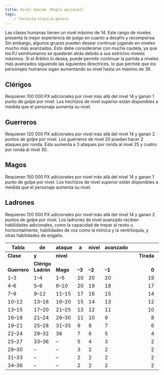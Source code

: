 ```yaml
---
title: Nivel máximo (Regla opcional)
tags:
    - fantasia-clasica-genero
---
```


Las clases humanas tienen un nivel máximo de 14. Este rango de niveles presenta la mejor experiencia de juego en cuanto a desafío y recompensa. Sin embargo, algunos grupos pueden desear continuar jugando en niveles mucho más avanzados. Esto debe considerarse con mucha cautela, ya que los PJ semihumanos se quedarán atrás debido a sus estrictos niveles máximos. Si el Árbitro lo desea, puede permitir continuar la partida a niveles más avanzados siguiendo las siguientes directrices, lo que permite que los personajes humanos sigan aumentando su nivel hasta un máximo de 36.

## Clérigos
Requieren 100 000 PX adicionales por nivel más allá del nivel 14 y ganan 1 punto de golpe por nivel. Los hechizos de nivel superior están disponibles a medida que el personaje aumenta su nivel.

## Guerreros
Requieren 120 000 PX adicionales por nivel más allá del nivel 14 y ganan 2 puntos de golpe por nivel. Los guerreros de nivel 20 pueden hacer 2 ataques por ronda. Esto aumenta a 3 ataques por ronda al nivel 25 y cuatro por ronda al nivel 30.

## Magos
Requieren 150 000 PX adicionales por nivel más allá del nivel 14 y ganan 1 punto de golpe por nivel. Los hechizos de nivel superior están disponibles a medida que el personaje aumenta su nivel.

## Ladrones
Requieren 120 000 PX adicionales por nivel más allá del nivel 14 y ganan 2 puntos de golpe por nivel. Los ladrones de nivel avanzado reciben habilidades adicionales, como la capacidad de trepar al revés u horizontalmente, habilidades de voz como la mímica y la ventriloquía, y otras habilidades de engaño.

| Tabla             | de                         | ataque        | a           | nivel       | avanzado    |                                      |            |            |            |             |            |            |            |            |            |
| ----------------- | -------------------------- | ------------- | ----------- | ----------- | ----------- | -----------------------------------: | ---------- | ---------- | ---------- | ----------- | ---------- | ---------- | ---------- | ---------- | ---------- |
| **Clase**         | **y**                      | **nivel**     |             |             |             | <div style="width:70px" />**Tirada** | **de**     | **ataque** | **para**   | **golpear** | **CA**     |            |            |            |            |
| </br>**Guerrero** | **Clérigo**</br>**Ladrón** | </br>**Mago** | </br>**–3** | </br>**–2** | </br>**–1** |                           </br>**0** | </br>**1** | </br>**2** | </br>**3** | </br>**4**  | </br>**5** | </br>**6** | </br>**7** | </br>**8** | </br>**9** |
| 1–3               | 1–4                        | 1–5           | 20          | 20          | 20          |                                   19 | 18         | 17         | 16         | 15          | 14         | 13         | 12         | 11         | 10         |
| 4–6               | 5–8                        | 6–10          | 20          | 19          | 18          |                                   17 | 16         | 15         | 14         | 13          | 12         | 11         | 10         | 9          | 8          |
| 7–9               | 9–12                       | 11–15         | 17          | 16          | 15          |                                   14 | 13         | 12         | 11         | 10          | 9          | 8          | 7          | 6          | 5          |
| 10–12             | 13–16                      | 16–20         | 15          | 14          | 13          |                                   12 | 11         | 10         | 9          | 8           | 7          | 6          | 5          | 4          | 3          |
| 13–15             | 17–20                      | 21–25         | 13          | 12          | 11          |                                   10 | 9          | 8          | 7          | 6           | 5          | 4          | 3          | 2          | 2          |
| 16–18             | 21–24                      | 26–30         | 11          | 10          | 9           |                                    8 | 7          | 6          | 5          | 4           | 3          | 2          | 2          | 2          | 2          |
| 19–21             | 25–28                      | 31–35         | 9           | 8           | 7           |                                    6 | 5          | 4          | 3          | 2           | 2          | 2          | 2          | 2          | 2          |
| 22–24             | 29–32                      | 36            | 7           | 6           | 5           |                                    4 | 3          | 2          | 2          | 2           | 2          | 2          | 2          | 2          | 2          |
| 25–27             | 33–36                      | –             | 5           | 4           | 3           |                                    2 | 2          | 2          | 2          | 2           | 2          | 2          | 2          | 2          | 2          |
| 28–30             | –                          | –             | 3           | 2           | 2           |                                    2 | 2          | 2          | 2          | 2           | 2          | 2          | 2          | 2          | 2          |
| 31–33             | –                          | –             | 2           | 2           | 2           |                                    2 | 2          | 2          | 2          | 2           | 2          | 2          | 2          | 2          | 2          |
| 34–36             | –                          | –             | 2           | 2           | 2           |                                    2 | 2          | 2          | 2          | 2           | 2          | 2          | 2          | 2          | 2          |

